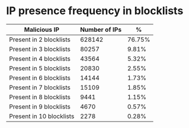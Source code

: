 # IP presence frequency in blocklists
| Malicious IP | Number of IPs | % |
|----|----|----|
| Present in 2 blocklists | 628142 | 76.75% |
| Present in 3 blocklists | 80257 | 9.81% |
| Present in 4 blocklists | 43564 | 5.32% |
| Present in 5 blocklists | 20830 | 2.55% |
| Present in 6 blocklists | 14144 | 1.73% |
| Present in 7 blocklists | 15109 | 1.85% |
| Present in 8 blocklists | 9441 | 1.15% |
| Present in 9 blocklists | 4670 | 0.57% |
| Present in 10 blocklists | 2278 | 0.28% |
